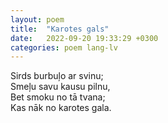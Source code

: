 ```yaml
---
layout: poem
title:  "Karotes gals"
date:   2022-09-20 19:33:29 +0300
categories: poem lang-lv
---
```


Sirds burbuļo ar svinu; \
Smeļu savu kausu pilnu, \
Bet smoku no tā tvana; \
Kas nāk no karotes gala.
